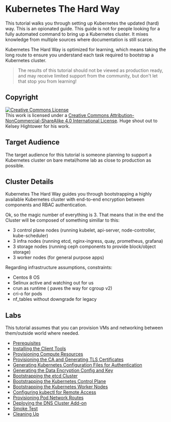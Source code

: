 # Kubernetes The Hard Way

This tutorial walks you through setting up Kubernetes the updated (hard) way. This is an opionated guide. This guide is not for people looking for a fully automated command to bring up a Kubernetes cluster. It mixes knowledge from multiple sources where documentation is still scarce.

Kubernetes The Hard Way is optimized for learning, which means taking the long route to ensure you understand each task required to bootstrap a Kubernetes cluster. 

> The results of this tutorial should not be viewed as production ready, and may receive limited support from the community, but don't let that stop you from learning!

## Copyright

<a rel="license" href="http://creativecommons.org/licenses/by-nc-sa/4.0/"><img alt="Creative Commons License" style="border-width:0" src="https://i.creativecommons.org/l/by-nc-sa/4.0/88x31.png" /></a><br />This work is licensed under a <a rel="license" href="http://creativecommons.org/licenses/by-nc-sa/4.0/">Creative Commons Attribution-NonCommercial-ShareAlike 4.0 International License</a>.
Huge shout out to Kelsey Hightower for his work.

## Target Audience

The target audience for this tutorial is someone planning to support a Kubernetes cluster on bare metal/home lab as close to production as possible.

## Cluster Details

Kubernetes The Hard Way guides you through bootstrapping a highly available Kubernetes cluster with end-to-end encryption between components and RBAC authentication.

Ok, so the magic number of everything is 3. That means that in the end the Cluster will be composed of something simillar to this:
 * 3 control plane nodes (running kubelet, api-server, node-controller, kube-scheduler)
 * 3 infra nodes (running etcd, nginx-ingress, quay, prometheus, grafana)
 * 3 storage nodes (running ceph components to provide block/object storage)
 * 3 worker nodes (for general purpose apps)
 
Regarding infrastructure assumptions, constraints:
 * Centos 8 OS
 * Selinux active and watching out for us
 * crun as runtime ( paves the way for cgroup v2)
 * cri-o for pods
 * nf_tables without downgrade for legacy 


## Labs
This tutorial assumes that you can provision VMs and networking between them/outside world where needed.



* [Prerequisites](docs/01-prerequisites.md)
* [Installing the Client Tools](docs/02-client-tools.md)
* [Provisioning Compute Resources](docs/03-compute-resources.md)
* [Provisioning the CA and Generating TLS Certificates](docs/04-certificate-authority.md)
* [Generating Kubernetes Configuration Files for Authentication](docs/05-kubernetes-configuration-files.md)
* [Generating the Data Encryption Config and Key](docs/06-data-encryption-keys.md)
* [Bootstrapping the etcd Cluster](docs/07-bootstrapping-etcd.md)
* [Bootstrapping the Kubernetes Control Plane](docs/08-bootstrapping-kubernetes-controllers.md)
* [Bootstrapping the Kubernetes Worker Nodes](docs/09-bootstrapping-kubernetes-workers.md)
* [Configuring kubectl for Remote Access](docs/10-configuring-kubectl.md)
* [Provisioning Pod Network Routes](docs/11-pod-network-routes.md)
* [Deploying the DNS Cluster Add-on](docs/12-dns-addon.md)
* [Smoke Test](docs/13-smoke-test.md)
* [Cleaning Up](docs/14-cleanup.md)
